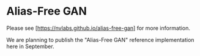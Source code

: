 # Alias-Free GAN

Please see [https://nvlabs.github.io/alias-free-gan] for more information.

We are planning to publish the "Alias-Free GAN" reference implementation here in September.
